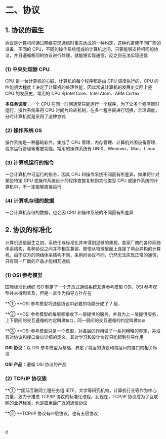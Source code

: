 # 二、协议

## 1\. 协议的诞生

协议是计算机间通过网络实现通信时事先达成的一种约定，这种约定使不同厂商的设备，不同的 CPU，不同的操作系统组成的计算机之间，只要能够支持相同的协议，并且遵循相同的协议进行处理，就能够实现通信，反之则无法实现通信

### \(1\) 中央处理器 CPU

CPU 是一台计算机的心脏，计算机的每个程序都是由 CPU 调度执行的，CPU 的性能很大程度上决定了计算机的处理性能，因此常说计算机的发展史实际上是 CPU 的发展史，常用的 CPU 有Intel Core、Intel Atom、ARM Cortex

**多任务调度**：一个 CPU 在同一时间通常只能运行一个程序，为了让多个程序同时运行，操作系统采用 CPU 时间片轮转机制，在多个程序间进行切换，合理调度，分时计算机就是采用了这种方式

### \(2\) 操作系统 OS

操作系统是一种基础软件，集成了 CPU 管理、内存管理、计算机外围设备管理、程序运行管理等重要功能，常用的操作系统有 UNIX、Windows、Mac、Linux

### \(3\) 计算机运行的指令

一台计算机中可运行的指令，因其 CPU 和操作系统不同而有所差异，如果将针对某些特定 CPU 或操作系统设计的程序直接复制到其他类型 CPU 或操作系统的计算机中，不一定能够直接运行

### \(4\) 计算机存储的数据

一台计算机存储的数据，也会因 CPU 和操作系统的不同而有所差异

## 2\. 协议的标准化

计算机通信诞生之初，系统化与标准化并未得到足够的重视，各家厂商的各种网络体系结构，各种协议之间并不相互兼容，即使从物理层面上连接了两台异构的计算机，由于双方的网络体系结构不同，采用的协议不同，仍然无法实现正常的通信，只有同一厂商的产品才能相互通信

### \(1\) OSI 参考模型

国际标准化组织 ISO 制定了一个开放式通信系统互连参考模型 OSI，OSI 参考模型并未得到普及，但是一直作为指导方针存在

**①  **OSI 参考模型将通信协议中必要的功能分成了 7 层，

**② **OSI 参考模型的每层都接收下一层提供的服务，并且为上一层提供服务，上下层间的交互遵循的约定叫做`接口`，同一层间的交互遵循的约定叫做`协议`

**③ **OSI 参考模型只是一个模型，对各层的作用做了一系列粗略的界定，并没有对协议和接口做出详细的定义，其对学习和设计协议只能起到引导作用

**OSI 协议**：以 OSI 参考模型为基础，界定了每层的协议和每层间的接口的相关标准

**OSI 产品**：遵循 OSI 协议的产品

### \(2\) TCP/IP 协议族

**① **国际互联网工程任务组 IETF，大学等研究机构，计算机行业等作为中心力量，致力于推进 TCP/IP 协议的标准化进程，到现在，TCP/IP 协议成为了互联网的业界标准，也是应用最广泛的通信协议

**② **TCP/IP 协议有四层协议，也有五层协议

![]()

![]()

d












